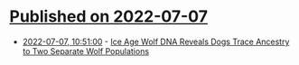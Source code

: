 # [Published on 2022-07-07](index.md)

* [2022-07-07, 10:51:00](https://soylentnews.org/article.pl?sid=22/07/06/1453256&from=rss) - [Ice Age Wolf DNA Reveals Dogs Trace Ancestry to Two Separate Wolf Populations](https://soylentnews.org/article.pl?sid=22/07/06/1453256&from=rss)
